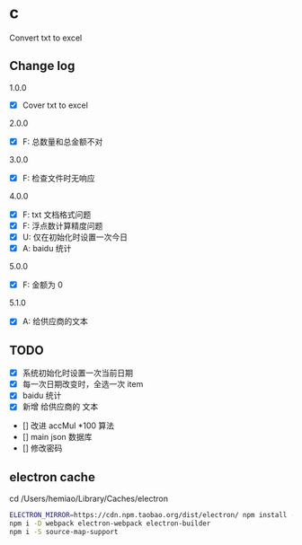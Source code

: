 # c
Convert txt to excel

## Change log
1.0.0
- [x] Cover txt to excel

2.0.0
- [x] F: 总数量和总金额不对

3.0.0
- [x] F: 检查文件时无响应

4.0.0
- [x] F: txt 文档格式问题
- [x] F: 浮点数计算精度问题
- [x] U: 仅在初始化时设置一次今日
- [x] A: baidu 统计

5.0.0
- [x] F: 金额为 0

5.1.0
- [x] A: 给供应商的文本

## TODO
- [x] 系统初始化时设置一次当前日期
- [x] 每一次日期改变时，全选一次 item
- [x] baidu 统计
- [x] 新增 给供应商的 文本
- [] 改进 accMul *100 算法
- [] main json 数据库
- [] 修改密码

## electron cache
cd /Users/hemiao/Library/Caches/electron

``` bash
ELECTRON_MIRROR=https://cdn.npm.taobao.org/dist/electron/ npm install -D electron
npm i -D webpack electron-webpack electron-builder
npm i -S source-map-support
```
